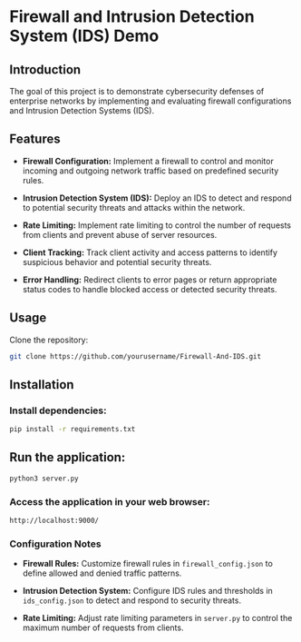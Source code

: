 # Firewall and Intrusion Detection System (IDS) Demo

## Introduction
The goal of this project is to demonstrate cybersecurity defenses of enterprise networks by implementing and evaluating firewall configurations and Intrusion Detection Systems (IDS).

## Features
- **Firewall Configuration:** Implement a firewall to control and monitor incoming and outgoing network traffic based on predefined security rules.

- **Intrusion Detection System (IDS):** Deploy an IDS to detect and respond to potential security threats and attacks within the network.

- **Rate Limiting:** Implement rate limiting to control the number of requests from clients and prevent abuse of server resources.

- **Client Tracking:** Track client activity and access patterns to identify suspicious behavior and potential security threats.

- **Error Handling:** Redirect clients to error pages or return appropriate status codes to handle blocked access or detected security threats.

## Usage
Clone the repository:
```bash 
git clone https://github.com/yourusername/Firewall-And-IDS.git
```

## Installation

### Install dependencies:
```bash
pip install -r requirements.txt
```

## Run the application:
```bash
python3 server.py
```

### Access the application in your web browser:
```bash
http://localhost:9000/
```

### Configuration Notes

- **Firewall Rules:** Customize firewall rules in `firewall_config.json` to define allowed and denied traffic patterns.

- **Intrusion Detection System:** Configure IDS rules and thresholds in `ids_config.json` to detect and respond to security threats.

- **Rate Limiting:** Adjust rate limiting parameters in `server.py` to control the maximum number of requests from clients.

